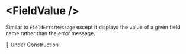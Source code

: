 # &lt;FieldValue /&gt;

Similar to `FieldErrorMessage` except it displays the value of a given field name rather than the error message.

🚧 Under Construction

